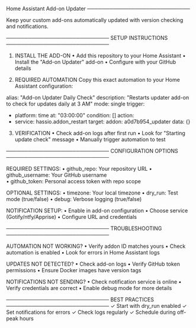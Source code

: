 Home Assistant Add-on Updater
────────────────────────────

Keep your custom add-ons automatically updated with version checking and notifications.

────────────────────────────
SETUP INSTRUCTIONS
────────────────────────────

1. INSTALL THE ADD-ON
   • Add this repository to your Home Assistant
   • Install the "Add-on Updater" add-on
   • Configure with your GitHub details

2. REQUIRED AUTOMATION
Copy this exact automation to your Home Assistant configuration:

alias: "Add-on Updater Daily Check"
description: "Restarts updater add-on to check for updates daily at 3 AM"
mode: single
trigger:
  - platform: time
    at: "03:00:00"
condition: []
action:
  - service: hassio.addon_restart
    target:
      addon: a0d7b954_updater
    data: {}

3. VERIFICATION
   • Check add-on logs after first run
   • Look for "Starting update check" message
   • Manually trigger automation to test

────────────────────────────
CONFIGURATION OPTIONS
────────────────────────────

REQUIRED SETTINGS:
• github_repo: Your repository URL
• github_username: Your GitHub username  
• github_token: Personal access token with repo scope

OPTIONAL SETTINGS:
• timezone: Your local timezone
• dry_run: Test mode (true/false)
• debug: Verbose logging (true/false)

NOTIFICATION SETUP:
• Enable in add-on configuration
• Choose service (Gotify/ntfy/Apprise)
• Configure URL and credentials

────────────────────────────
TROUBLESHOOTING
────────────────────────────

AUTOMATION NOT WORKING?
• Verify addon ID matches yours
• Check automation is enabled
• Look for errors in Home Assistant logs

UPDATES NOT DETECTED?
• Check add-on logs
• Verify GitHub token permissions
• Ensure Docker images have version tags

NOTIFICATIONS NOT SENDING?
• Check notification service is online
• Verify credentials are correct
• Enable debug mode for more details

────────────────────────────
BEST PRACTICES
────────────────────────────
✓ Start with dry_run enabled
✓ Set notifications for errors
✓ Check logs regularly
✓ Schedule during off-peak hours